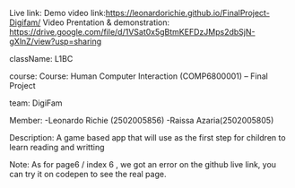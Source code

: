Live link:
Demo video link:https://leonardorichie.github.io/FinalProject-Digifam/
Video Prentation & demonstration: https://drive.google.com/file/d/1VSat0x5gBtmKEFDzJMps2dbSjN-gXlnZ/view?usp=sharing

className: L1BC

course: Course: Human Computer Interaction (COMP6800001) – Final Project

team: DigiFam

Member:
  -Leonardo Richie (2502005856)
  -Raissa Azaria(2502005805)
  
  Description: A game based app that will use as the first step for children to learn reading and writting
 
Note: As for page6 / index 6 , we got an error on the github live link, you can try it on codepen to see the real page.
    
